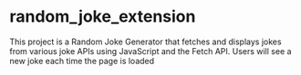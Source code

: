 # random_joke_extension
 This project is a Random Joke Generator that fetches and displays jokes from various joke APIs using JavaScript and the Fetch API. Users will see a new joke each time the page is loaded
